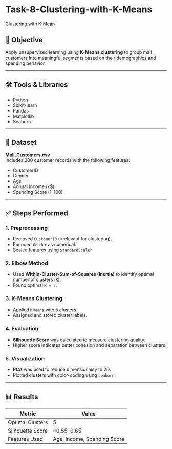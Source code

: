 # Task-8-Clustering-with-K-Means
 Clustering with K-Mean

 
## 🎯 Objective
Apply unsupervised learning using **K-Means clustering** to group mall customers into meaningful segments based on their demographics and spending behavior.

---

## 🛠️ Tools & Libraries
- Python
- Scikit-learn
- Pandas
- Matplotlib
- Seaborn

---

## 📂 Dataset
**Mall_Customers.csv**  
Includes 200 customer records with the following features:
- CustomerID
- Gender
- Age
- Annual Income (k$)
- Spending Score (1–100)

---

## ✅ Steps Performed

### 1. Preprocessing
- Removed `CustomerID` (irrelevant for clustering).
- Encoded `Gender` as numerical.
- Scaled features using `StandardScaler`.

### 2. Elbow Method
- Used **Within-Cluster-Sum-of-Squares (Inertia)** to identify optimal number of clusters (`K`).
- Found optimal `K = 5`.

### 3. K-Means Clustering
- Applied `KMeans` with 5 clusters.
- Assigned and stored cluster labels.

### 4. Evaluation
- **Silhouette Score** was calculated to measure clustering quality.
- Higher score indicates better cohesion and separation between clusters.

### 5. Visualization
- **PCA** was used to reduce dimensionality to 2D.
- Plotted clusters with color-coding using `seaborn`.

---

## 📊 Results

| Metric            | Value         |
|-------------------|---------------|
| Optimal Clusters  | 5             |
| Silhouette Score  | ~0.55–0.65    |
| Features Used     | Age, Income, Spending Score |


